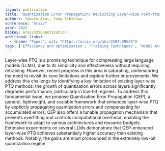 ```yaml
---
layout: publication
title: 'Quantization Error Propagation: Revisiting Layer-wise Post-training Quantization'
authors: Yamato Arai, Yuma Ichikawa
conference: "Arxiv"
year: 2025
bibkey: arai2025quantization
additional_links:
  - {name: "Paper", url: "https://arxiv.org/abs/2504.09629"}
tags: ['Efficiency and Optimization', 'Training Techniques', 'Model Architecture', 'Tools', 'Reinforcement Learning', 'Quantization']
---
```

Layer-wise PTQ is a promising technique for compressing large language models (LLMs), due to its simplicity and effectiveness without requiring retraining. However, recent progress in this area is saturating, underscoring the need to revisit its core limitations and explore further improvements. We address this challenge by identifying a key limitation of existing layer-wise PTQ methods: the growth of quantization errors across layers significantly degrades performance, particularly in low-bit regimes. To address this fundamental issue, we propose Quantization Error Propagation (QEP), a general, lightweight, and scalable framework that enhances layer-wise PTQ by explicitly propagating quantization errors and compensating for accumulated errors. QEP also offers a tunable propagation mechanism that prevents overfitting and controls computational overhead, enabling the framework to adapt to various architectures and resource budgets. Extensive experiments on several LLMs demonstrate that QEP-enhanced layer-wise PTQ achieves substantially higher accuracy than existing methods. Notably, the gains are most pronounced in the extremely low-bit quantization regime.
